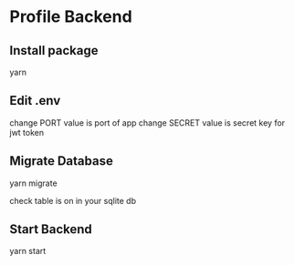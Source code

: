 # Profile Backend

## Install package

yarn

## Edit .env

change PORT value is port of app
change SECRET value is secret key for jwt token

## Migrate Database

yarn migrate

check table is on in your sqlite db

## Start Backend

yarn start
